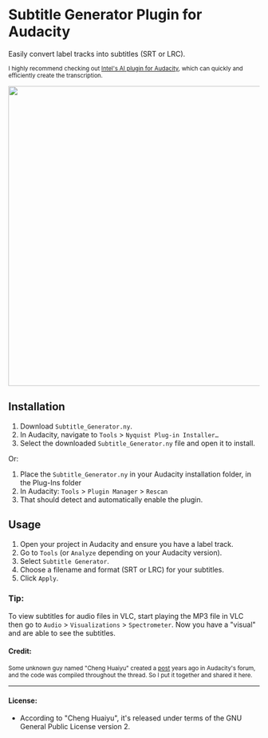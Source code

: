 # Subtitle Generator Plugin for Audacity

Easily convert label tracks into subtitles (SRT or LRC).

<sub>I highly recommend checking out [Intel's AI plugin for Audacity](https://github.com/intel/openvino-plugins-ai-audacity), which can quickly and efficiently create the transcription.</sub>

<image src='https://github.com/sm18lr88/Audacity_Subtitle_Generator_Plugin/assets/64564447/0a7fa7f5-0afd-4934-99f0-ea4c75a15810' width='600'>

## Installation

1. Download `Subtitle_Generator.ny`.
2. In Audacity, navigate to `Tools` > `Nyquist Plug-in Installer…`
3. Select the downloaded `Subtitle_Generator.ny` file and open it to install.

Or:

1. Place the `Subtitle_Generator.ny` in your Audacity installation folder, in the Plug-Ins folder
2. In Audacity: `Tools` > `Plugin Manager` > `Rescan`
3. That should detect and automatically enable the plugin.

## Usage

1. Open your project in Audacity and ensure you have a label track.
2. Go to `Tools` (or `Analyze` depending on your Audacity version).
3. Select `Subtitle Generator`.
4. Choose a filename and format (SRT or LRC) for your subtitles.
5. Click `Apply`.

### Tip:

To view subtitles for audio files in VLC, start playing the MP3 file in VLC then go to `Audio` > `Visualizations` > `Spectrometer`. Now you have a "visual" and are able to see the subtitles.

#### Credit:

<sub>Some unknown guy named "Cheng Huaiyu" created a [post](https://forum.audacityteam.org/t/convert-label-text-to-lrc-file/55495/45) years ago in Audacity's forum, and the code was compiled throughout the thread. So I put it together and shared it here.</sub>

---

#### License:
- According to "Cheng Huaiyu", it's released under terms of the GNU General Public License version 2.
